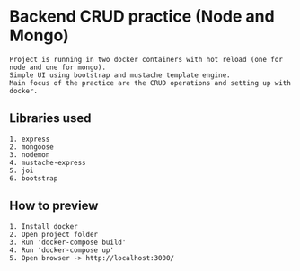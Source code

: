 # Backend CRUD practice (Node and Mongo)
    Project is running in two docker containers with hot reload (one for node and one for mongo).
    Simple UI using bootstrap and mustache template engine.
    Main focus of the practice are the CRUD operations and setting up with docker.

## Libraries used
    1. express
    2. mongoose
    3. nodemon
    4. mustache-express
    5. joi
    6. bootstrap

## How to preview
    1. Install docker
    2. Open project folder
    3. Run 'docker-compose build'
    4. Run 'docker-compose up'
    5. Open browser -> http://localhost:3000/
